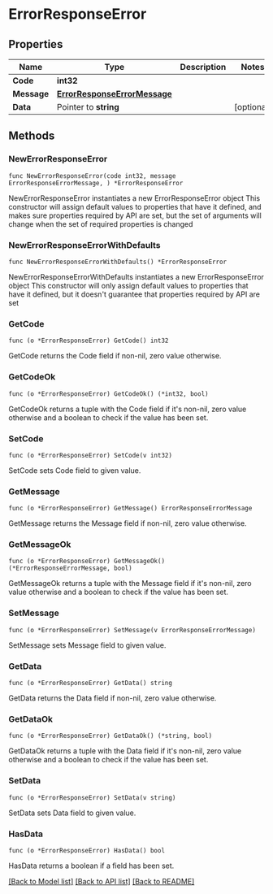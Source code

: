 # ErrorResponseError

## Properties

Name | Type | Description | Notes
------------ | ------------- | ------------- | -------------
**Code** | **int32** |  | 
**Message** | [**ErrorResponseErrorMessage**](ErrorResponseErrorMessage.md) |  | 
**Data** | Pointer to **string** |  | [optional] 

## Methods

### NewErrorResponseError

`func NewErrorResponseError(code int32, message ErrorResponseErrorMessage, ) *ErrorResponseError`

NewErrorResponseError instantiates a new ErrorResponseError object
This constructor will assign default values to properties that have it defined,
and makes sure properties required by API are set, but the set of arguments
will change when the set of required properties is changed

### NewErrorResponseErrorWithDefaults

`func NewErrorResponseErrorWithDefaults() *ErrorResponseError`

NewErrorResponseErrorWithDefaults instantiates a new ErrorResponseError object
This constructor will only assign default values to properties that have it defined,
but it doesn't guarantee that properties required by API are set

### GetCode

`func (o *ErrorResponseError) GetCode() int32`

GetCode returns the Code field if non-nil, zero value otherwise.

### GetCodeOk

`func (o *ErrorResponseError) GetCodeOk() (*int32, bool)`

GetCodeOk returns a tuple with the Code field if it's non-nil, zero value otherwise
and a boolean to check if the value has been set.

### SetCode

`func (o *ErrorResponseError) SetCode(v int32)`

SetCode sets Code field to given value.


### GetMessage

`func (o *ErrorResponseError) GetMessage() ErrorResponseErrorMessage`

GetMessage returns the Message field if non-nil, zero value otherwise.

### GetMessageOk

`func (o *ErrorResponseError) GetMessageOk() (*ErrorResponseErrorMessage, bool)`

GetMessageOk returns a tuple with the Message field if it's non-nil, zero value otherwise
and a boolean to check if the value has been set.

### SetMessage

`func (o *ErrorResponseError) SetMessage(v ErrorResponseErrorMessage)`

SetMessage sets Message field to given value.


### GetData

`func (o *ErrorResponseError) GetData() string`

GetData returns the Data field if non-nil, zero value otherwise.

### GetDataOk

`func (o *ErrorResponseError) GetDataOk() (*string, bool)`

GetDataOk returns a tuple with the Data field if it's non-nil, zero value otherwise
and a boolean to check if the value has been set.

### SetData

`func (o *ErrorResponseError) SetData(v string)`

SetData sets Data field to given value.

### HasData

`func (o *ErrorResponseError) HasData() bool`

HasData returns a boolean if a field has been set.


[[Back to Model list]](../README.md#documentation-for-models) [[Back to API list]](../README.md#documentation-for-api-endpoints) [[Back to README]](../README.md)


